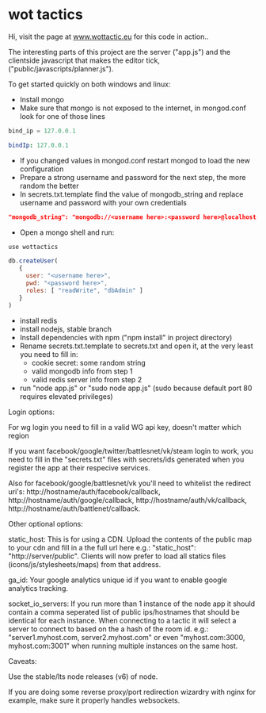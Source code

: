 # wot tactics

Hi, visit the page at www.wottactic.eu for this code in action..

The interesting parts of this project are the server ("app.js") and the clientside javascript that makes the editor tick, ("public/javascripts/planner.js").

To get started quickly on both windows and linux:

- Install mongo
- Make sure that mongo is not exposed to the internet, in mongod.conf look for one of those lines
```python
bind_ip = 127.0.0.1
```
```yaml
bindIp: 127.0.0.1
```
- If you changed values in mongod.conf restart mongod to load the new configuration
- Prepare a strong username and password for the next step, the more random the better
- In secrets.txt.template find the value of mongodb_string and replace username and password with your own credentials
```json
"mongodb_string": "mongodb://<username here>:<password here>@localhost:27017/wottactics"
``` 
- Open a mongo shell and run:
```js
use wottactics

db.createUser(
   {
     user: "<username here>",
     pwd: "<password here>",
     roles: [ "readWrite", "dbAdmin" ]
   }
)
```

- install redis
- install nodejs, stable branch
- Install dependencies with npm ("npm install" in project directory)
- Rename secrets.txt.template to secrets.txt and open it, at the very least you need to fill in:
	- cookie secret: some random string
	- valid mongodb info from step 1
	- valid redis server info from step 2
- run "node app.js" or "sudo node app.js" (sudo because default port 80 requires elevated privileges)



Login options:

For wg login you need to fill in a valid WG api key, doesn't matter which region

If you want facebook/google/twitter/battlesnet/vk/steam login to work, you need to fill in the "secrets.txt" files with secrets/ids generated when you register the app at their respecive services.

Also for facebook/google/battlesnet/vk you'll need to whitelist the redirect uri's: http://hostname/auth/facebook/callback, http://hostname/auth/google/callback, http://hostname/auth/vk/callback, http://hostname/auth/battlenet/callback.


Other optional options:

static_host: This is for using a CDN. Upload the contents of the public map to your cdn and fill in a the full url here e.g.: "static_host": "http://server/public". Clients will now prefer to load all statics files (icons/js/stylesheets/maps) from that address. 

ga_id: Your google analytics unique id if you want to enable google analytics tracking.

socket_io_servers: If you run more than 1 instance of the node app it should contain a comma seperated list of public ips/hostnames that should be identical for each instance. When connecting to a tactic it will select a server to connect to based on the a hash of the room id. e.g.: "server1.myhost.com, server2.myhost.com" or even "myhost.com:3000, myhost.com:3001" when running multiple instances on the same host.

Caveats:

Use the stable/lts node releases (v6) of node.

If you are doing some reverse proxy/port redirection wizardry with nginx for example, make sure it properly handles websockets.

